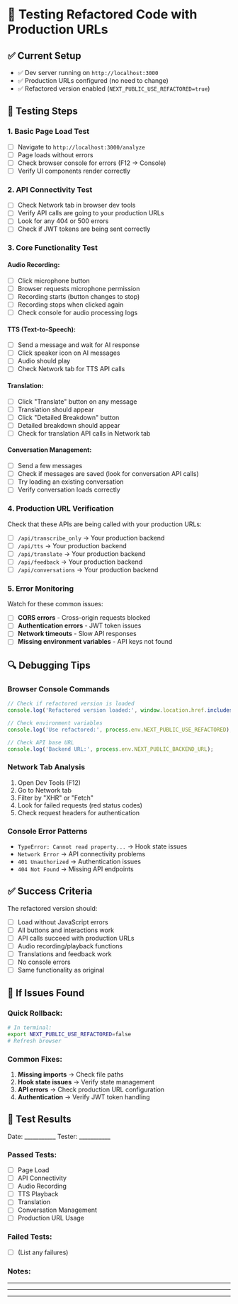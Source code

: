 # 🧪 Testing Refactored Code with Production URLs

## **✅ Current Setup**
- ✅ Dev server running on `http://localhost:3000`
- ✅ Production URLs configured (no need to change)
- ✅ Refactored version enabled (`NEXT_PUBLIC_USE_REFACTORED=true`)

## **🎯 Testing Steps**

### **1. Basic Page Load Test**
- [ ] Navigate to `http://localhost:3000/analyze`
- [ ] Page loads without errors
- [ ] Check browser console for errors (F12 → Console)
- [ ] Verify UI components render correctly

### **2. API Connectivity Test**
- [ ] Check Network tab in browser dev tools
- [ ] Verify API calls are going to your production URLs
- [ ] Look for any 404 or 500 errors
- [ ] Check if JWT tokens are being sent correctly

### **3. Core Functionality Test**

#### **Audio Recording:**
- [ ] Click microphone button
- [ ] Browser requests microphone permission
- [ ] Recording starts (button changes to stop)
- [ ] Recording stops when clicked again
- [ ] Check console for audio processing logs

#### **TTS (Text-to-Speech):**
- [ ] Send a message and wait for AI response
- [ ] Click speaker icon on AI messages
- [ ] Audio should play
- [ ] Check Network tab for TTS API calls

#### **Translation:**
- [ ] Click "Translate" button on any message
- [ ] Translation should appear
- [ ] Click "Detailed Breakdown" button
- [ ] Detailed breakdown should appear
- [ ] Check for translation API calls in Network tab

#### **Conversation Management:**
- [ ] Send a few messages
- [ ] Check if messages are saved (look for conversation API calls)
- [ ] Try loading an existing conversation
- [ ] Verify conversation loads correctly

### **4. Production URL Verification**

Check that these APIs are being called with your production URLs:
- [ ] `/api/transcribe_only` → Your production backend
- [ ] `/api/tts` → Your production backend  
- [ ] `/api/translate` → Your production backend
- [ ] `/api/feedback` → Your production backend
- [ ] `/api/conversations` → Your production backend

### **5. Error Monitoring**

Watch for these common issues:
- [ ] **CORS errors** - Cross-origin requests blocked
- [ ] **Authentication errors** - JWT token issues
- [ ] **Network timeouts** - Slow API responses
- [ ] **Missing environment variables** - API keys not found

## **🔍 Debugging Tips**

### **Browser Console Commands**
```javascript
// Check if refactored version is loaded
console.log('Refactored version loaded:', window.location.href.includes('analyze'));

// Check environment variables
console.log('Use refactored:', process.env.NEXT_PUBLIC_USE_REFACTORED);

// Check API base URL
console.log('Backend URL:', process.env.NEXT_PUBLIC_BACKEND_URL);
```

### **Network Tab Analysis**
1. Open Dev Tools (F12)
2. Go to Network tab
3. Filter by "XHR" or "Fetch"
4. Look for failed requests (red status codes)
5. Check request headers for authentication

### **Console Error Patterns**
- `TypeError: Cannot read property...` → Hook state issues
- `Network Error` → API connectivity problems
- `401 Unauthorized` → Authentication issues
- `404 Not Found` → Missing API endpoints

## **✅ Success Criteria**

The refactored version should:
- [ ] Load without JavaScript errors
- [ ] All buttons and interactions work
- [ ] API calls succeed with production URLs
- [ ] Audio recording/playback functions
- [ ] Translations and feedback work
- [ ] No console errors
- [ ] Same functionality as original

## **🚨 If Issues Found**

### **Quick Rollback:**
```bash
# In terminal:
export NEXT_PUBLIC_USE_REFACTORED=false
# Refresh browser
```

### **Common Fixes:**
1. **Missing imports** → Check file paths
2. **Hook state issues** → Verify state management
3. **API errors** → Check production URL configuration
4. **Authentication** → Verify JWT token handling

## **📝 Test Results**

Date: ___________
Tester: ___________

### **Passed Tests:**
- [ ] Page Load
- [ ] API Connectivity  
- [ ] Audio Recording
- [ ] TTS Playback
- [ ] Translation
- [ ] Conversation Management
- [ ] Production URL Usage

### **Failed Tests:**
- [ ] (List any failures)

### **Notes:**
_________________________________
_________________________________
_________________________________

